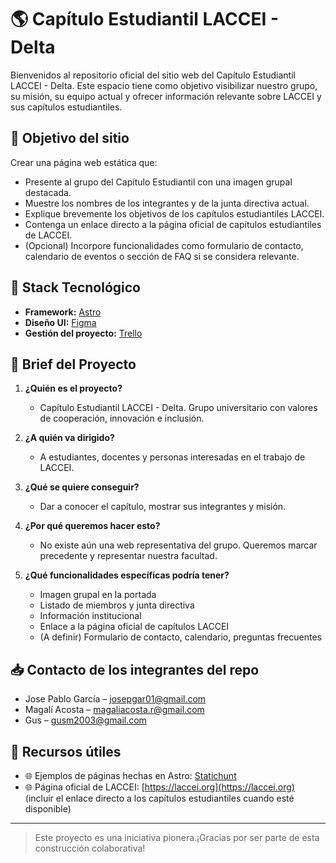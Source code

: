 # 🌎 Capítulo Estudiantil LACCEI - Delta

Bienvenidos al repositorio oficial del sitio web del Capítulo Estudiantil LACCEI - Delta. Este espacio tiene como objetivo visibilizar nuestro grupo, su misión, su equipo actual y ofrecer información relevante sobre LACCEI y sus capítulos estudiantiles.

## 📌 Objetivo del sitio

Crear una página web estática que:

- Presente al grupo del Capítulo Estudiantil con una imagen grupal destacada.
- Muestre los nombres de los integrantes y de la junta directiva actual.
- Explique brevemente los objetivos de los capítulos estudiantiles LACCEI.
- Contenga un enlace directo a la página oficial de capítulos estudiantiles de LACCEI.
- (Opcional) Incorpore funcionalidades como formulario de contacto, calendario de eventos o sección de FAQ si se considera relevante.

## 🔧 Stack Tecnológico

- **Framework:** [Astro](https://astro.build/)
- **Diseño UI:** [Figma](https://www.figma.com/design/FilFXnAhKOQRoRgzK7PzPD/LACCEI)
- **Gestión del proyecto:** [Trello](https://trello.com/invite/68017ea5d1685f9909f59ccf/ATTI07122dbe9c4ab91e184dbf1b8b613c5074DA0D0B)

## 🧠 Brief del Proyecto

1. **¿Quién es el proyecto?**
   - Capítulo Estudiantil LACCEI - Delta. Grupo universitario con valores de cooperación, innovación e inclusión.

2. **¿A quién va dirigido?**
   - A estudiantes, docentes y personas interesadas en el trabajo de LACCEI.

3. **¿Qué se quiere conseguir?**
   - Dar a conocer el capítulo, mostrar sus integrantes y misión.

4. **¿Por qué queremos hacer esto?**
   - No existe aún una web representativa del grupo. Queremos marcar precedente y representar nuestra facultad.

5. **¿Qué funcionalidades específicas podría tener?**
   - Imagen grupal en la portada
   - Listado de miembros y junta directiva
   - Información institucional
   - Enlace a la página oficial de capítulos LACCEI
   - (A definir) Formulario de contacto, calendario, preguntas frecuentes


## 📥 Contacto de los integrantes del repo

- Jose Pablo García – [josepgar01@gmail.com](mailto:josepgar01@gmail.com)
- Magalí Acosta – [magaliacosta.r@gmail.com](mailto:magaliacosta.r@gmail.com)
- Gus – [gusm2003@gmail.com](mailto:gusm2003@gmail.com)

## 🔗 Recursos útiles

- 🌐 Ejemplos de páginas hechas en Astro: [Statichunt](https://statichunt.com/astro-examples)
- 🌐 Página oficial de LACCEI: [https://laccei.org](https://laccei.org)  
  (incluir el enlace directo a los capítulos estudiantiles cuando esté disponible)

---

> Este proyecto es una iniciativa pionera.¡Gracias por ser parte de esta construcción colaborativa!

